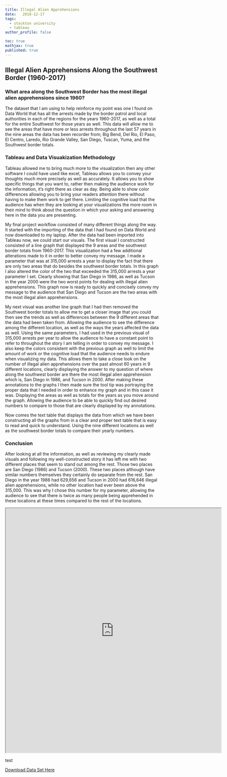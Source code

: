 ```yaml
---
title: Illegal Alien Apprehensions
date:   2018-12-17
tags:
  - stockton university
  - tableau
author_profile: false

toc: true
mathjax: true
published: true
---
```

## Illegal Alien Apprehensions Along the Southwest Border (1960-2017)

### What area along the Southwest Border has the most illegal alien apprehensions since 1960?

  The dataset that I am using to help reinforce my point was one I found on Data World that has all the arrests made by the border patrol and local authorities in each of the regions for the years 1960-2017, as well as a total for the entire Southwest for those years as well. This data will allow me to see the areas that have more or less arrests throughout the last 57 years in the nine areas the data has been recorder from; Big Bend, Del Rio, El Paso, El Centro, Laredo, Rio Grande Valley, San Diego, Tuscan, Yuma, and the Southwest border totals.

### Tableau and Data Visuakization Methodology 
  
  Tableau allowed me to bring much more to the visualization then any other software I could have used like excel, Tableau allows you to convey your thoughts much more precisely as well as accurately. It allows you to show specific things that you want to, rather then making the audience work for the information, it’s right there as clear as day. Being able to show color differences allowing you to bring your readers attention there without having to make them work to get there. Limiting the cognitive load that the audience has when they are looking at your visualizations the more room in their mind to think about the question in which your asking and answering here in the data you are presenting.

  My final project workflow consisted of many different things along the way. It started with the importing of the data that I had found on Data World and now downloaded to my laptop. After the data had been imported into Tableau now, we could start our visuals. The first visual I constructed consisted of a line graph that displayed the 9 areas and the southwest border totals from 1960-2017. This visualization had a few additional alterations made to it in order to better convey my message. I made a parameter that was at 315,000 arrests a year to display the fact that there are only two areas that do besides the southwest border totals. In this graph I also altered the color of the two that exceeded the 315,000 arrests a year parameter I set. Clearly showing that San Diego in 1986, as well as Tucson in the year 2000 were the two worst points for dealing with illegal alien apprehensions. This graph now is ready to quickly and concisely convey my message to the audience that San Diego and Tucson are the two areas with the most illegal alien apprehensions.
	
  My next visual was another line graph that I had then removed the Southwest border totals to allow me to get a closer image that you could then see the trends as well as differences between the 9 different areas that the data had been taken from. Allowing the audience to see the difference among the different location, as well as the ways the years affected the data as well. Using the same parameters, I had used in the previous visual of 315,000 arrests per year to allow the audience to have a constant point to refer to throughout the story I am telling in order to convey my message. I also keep the colors consistent with the previous graph as well to limit the amount of work or the cognitive load that the audience needs to endure when visualizing my data. This allows them to take a close look on the number of illegal alien apprehensions over the past almost 60 years in 9 different locations, clearly displaying the answer to my question of where along the southwest border are there the most illegal alien apprehension which is, San Diego in 1986, and Tucson in 2000.  After making these annotations to the graphs I then made sure the tool tip was portraying the proper data that I needed in order to enhance my graph and in this case it was. Displaying the areas as well as totals for the years as you move around the graph. Allowing the audience to be able to quickly find out desired numbers to compare to those that are clearly displayed by my annotations. 
	
  Now comes the text table that displays the data from which we have been constructing all the graphs from in a clear and proper text table that is easy to read and quick to understand. Using the nine different locations as well as the southwest border totals to compare their yearly numbers.

### Conclusion 
	
  After looking at all the information, as well as reviewing my clearly made visuals and following my well-constructed story it has left me with two different places that seem to stand out among the rest. Those two places are San Diego (1986) and Tucson (2000). These two places although have similar numbers themselves they certainly do separate from the rest. San Diego in the year 1986 had 629,656 and Tucson in 2000 had 616,646 illegal alien apprehensions, while no other location had ever been above the 315,000. This was why I chose this number for my parameter, allowing the audience to see that there is twice as many people being apprehended in these locations at these times compared to the rest of the locations.



 
<iframe src = "https://public.tableau.com/views/IllegalAlienAprehensionsalongtheSouthwestBorder/TextTable?:embed=y&:display_count=yes&publish=yes" width="140%" height="800"></iframe>
  
  
test
  
[Download Data Set Here](/assets/illegal_alien_apprehensions.csv)
